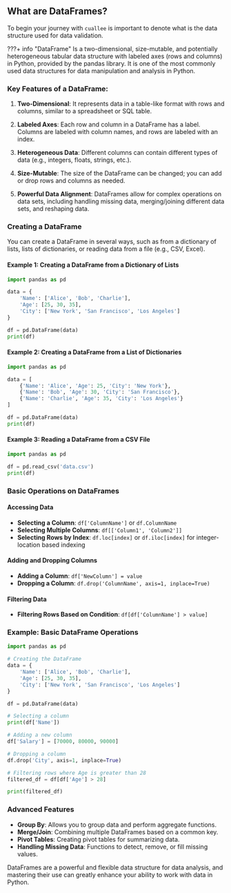 ## What are DataFrames?

To begin your journey with `cuallee` is important to denote what is the data structure used for data validation.


???+ info "DataFrame"
    Is a two-dimensional, size-mutable, and potentially heterogeneous tabular data structure with labeled axes (rows and columns) in Python, provided by the pandas library. It is one of the most commonly used data structures for data manipulation and analysis in Python. 

### Key Features of a DataFrame:

1. **Two-Dimensional**: It represents data in a table-like format with rows and columns, similar to a spreadsheet or SQL table.

2. **Labeled Axes**: Each row and column in a DataFrame has a label. Columns are labeled with column names, and rows are labeled with an index.

3. **Heterogeneous Data**: Different columns can contain different types of data (e.g., integers, floats, strings, etc.).

4. **Size-Mutable**: The size of the DataFrame can be changed; you can add or drop rows and columns as needed.

5. **Powerful Data Alignment**: DataFrames allow for complex operations on data sets, including handling missing data, merging/joining different data sets, and reshaping data.

### Creating a DataFrame

You can create a DataFrame in several ways, such as from a dictionary of lists, lists of dictionaries, or reading data from a file (e.g., CSV, Excel).

#### Example 1: Creating a DataFrame from a Dictionary of Lists

```python
import pandas as pd

data = {
    'Name': ['Alice', 'Bob', 'Charlie'],
    'Age': [25, 30, 35],
    'City': ['New York', 'San Francisco', 'Los Angeles']
}

df = pd.DataFrame(data)
print(df)
```

#### Example 2: Creating a DataFrame from a List of Dictionaries

```python
import pandas as pd

data = [
    {'Name': 'Alice', 'Age': 25, 'City': 'New York'},
    {'Name': 'Bob', 'Age': 30, 'City': 'San Francisco'},
    {'Name': 'Charlie', 'Age': 35, 'City': 'Los Angeles'}
]

df = pd.DataFrame(data)
print(df)
```

#### Example 3: Reading a DataFrame from a CSV File

```python
import pandas as pd

df = pd.read_csv('data.csv')
print(df)
```

### Basic Operations on DataFrames

#### Accessing Data

- **Selecting a Column**: `df['ColumnName']` or `df.ColumnName`
- **Selecting Multiple Columns**: `df[['Column1', 'Column2']]`
- **Selecting Rows by Index**: `df.loc[index]` or `df.iloc[index]` for integer-location based indexing

#### Adding and Dropping Columns

- **Adding a Column**: `df['NewColumn'] = value`
- **Dropping a Column**: `df.drop('ColumnName', axis=1, inplace=True)`

#### Filtering Data

- **Filtering Rows Based on Condition**: `df[df['ColumnName'] > value]`

### Example: Basic DataFrame Operations

```python
import pandas as pd

# Creating the DataFrame
data = {
    'Name': ['Alice', 'Bob', 'Charlie'],
    'Age': [25, 30, 35],
    'City': ['New York', 'San Francisco', 'Los Angeles']
}

df = pd.DataFrame(data)

# Selecting a column
print(df['Name'])

# Adding a new column
df['Salary'] = [70000, 80000, 90000]

# Dropping a column
df.drop('City', axis=1, inplace=True)

# Filtering rows where Age is greater than 28
filtered_df = df[df['Age'] > 28]

print(filtered_df)
```

### Advanced Features

- **Group By**: Allows you to group data and perform aggregate functions.
- **Merge/Join**: Combining multiple DataFrames based on a common key.
- **Pivot Tables**: Creating pivot tables for summarizing data.
- **Handling Missing Data**: Functions to detect, remove, or fill missing values.

DataFrames are a powerful and flexible data structure for data analysis, and mastering their use can greatly enhance your ability to work with data in Python.